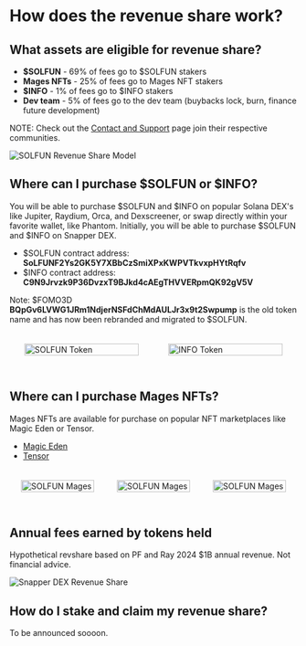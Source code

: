 # How does the revenue share work?

## What assets are eligible for revenue share?

- **$SOLFUN** - 69% of fees go to $SOLFUN stakers
- **Mages NFTs** - 25% of fees go to Mages NFT stakers
- **$INFO** - 1% of fees go to $INFO stakers
- **Dev team** - 5% of fees go to the dev team (buybacks lock, burn, finance future development)

NOTE: Check out the [Contact and Support](../contact-and-support) page join their respective communities.

![SOLFUN Revenue Share Model](/assets/solfun-revshare.png)

## Where can I purchase $SOLFUN or $INFO?

You will be able to purchase $SOLFUN and $INFO on popular Solana DEX's like Jupiter, Raydium, Orca, and Dexscreener, or swap directly within your favorite wallet, like Phantom. Initially, you will be able to purchase $SOLFUN and $INFO on Snapper DEX.

- $SOLFUN contract address: **SoLFUNF2Ys2GK5Y7XBbCzSmiXPxKWPVTkvxpHYtRqfv**
- $INFO contract address: **C9N9Jrvzk9P36DvzxT9BJkd4cAEgTHVVERpmQK92gV5V**

Note: $FOMO3D **BQpGv6LVWG1JRm1NdjerNSFdChMdAULJr3x9t2Swpump** is the old token name and has now been rebranded and migrated to $SOLFUN.

<style>
  .flex--token-container {
    display: flex;
    justify-content: center;
    width: 100%;
    max-width: 100%;
    background: transparent;
    border: none;
  }
  .flex-token-cell {
    display: flex;
    flex-direction: column;
    align-items: center;
    width: 50%;
    padding: 20px;
    box-sizing: border-box;
  }
  .flex-token-cell img {
    max-width: 200px;
    width: 100%;
    margin-bottom: 10px;
  }
</style>
<div class="flex--token-container">
  <div class="flex-token-cell">
      <img src="/assets/solfun-snapper-logo-green-on-black.png" alt="SOLFUN Token">
  </div>
  <div class="flex-token-cell">
      <img src="/assets/tokens/icon-info.jpg" alt="INFO Token">
  </div>
</div>

## Where can I purchase Mages NFTs?

Mages NFTs are available for purchase on popular NFT marketplaces like Magic Eden or Tensor.

- [Magic Eden](https://magiceden.io/marketplace/mages)
- [Tensor](https://www.tensor.trade/trade/mages)

<style>
  .flex-container {
    display: flex;
    justify-content: space-around;
    width: 100%;
    max-width: 100%;
    background: transparent;
    border: none;
  }
  .flex-cell {
    display: flex;
    flex-direction: column;
    align-items: center;
    width: 33.33%;
    padding: 20px;
    box-sizing: border-box;
  }
  .flex-cell img {
    max-width: 200px;
    width: 100%;
    margin-bottom: 10px;
  }
</style>
<div class="flex-container">
  <div class="flex-cell">
      <img src="/assets/mages/mages65.png" alt="SOLFUN Mages">
  </div>
  <div class="flex-cell">
      <img src="/assets/mages/mages105.png" alt="SOLFUN Mages">
  </div>
    <div class="flex-cell">
      <img src="/assets/mages/mages190.png" alt="SOLFUN Mages">
  </div>
</div>

## Annual fees earned by tokens held

Hypothetical revshare based on PF and Ray 2024 $1B annual revenue. Not financial advice.

![Snapper DEX Revenue Share](/assets/solfun-revenue-table.png)

## How do I stake and claim my revenue share?

To be announced soooon.